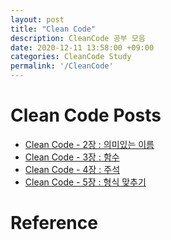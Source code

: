 ```yaml
---
layout: post
title: "Clean Code"
description: CleanCode 공부 모음
date: 2020-12-11 13:58:00 +09:00
categories: CleanCode Study
permalink: '/CleanCode'
---
```


# Clean Code Posts

- [Clean Code - 2장 : 의미있는 이름](https://yoowonyoung.github.io/posts/Clean-Code-01/)
- [Clean Code - 3장 : 함수](https://yoowonyoung.github.io/posts/Clean-Code-02/)
- [Clean Code - 4장 : 주석](https://yoowonyoung.github.io/posts/Clean-Code-03/)
- [Clean Code - 5장 : 형식 맞추기](https://yoowonyoung.github.io/posts/Clean-Code-04/)


# Reference

